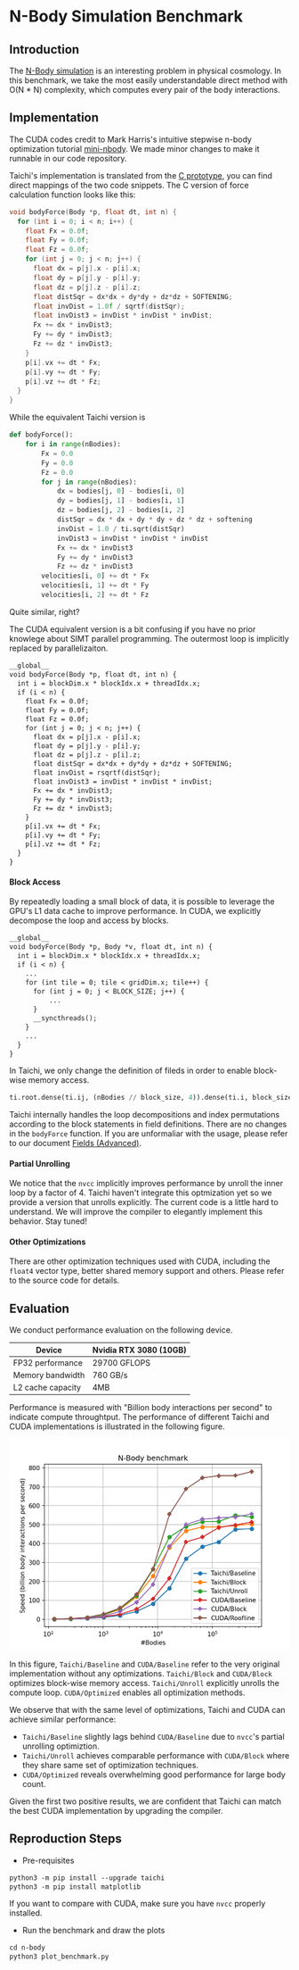 # N-Body Simulation Benchmark

## Introduction

The [N-Body simulation](ihttps://en.wikipedia.org/wiki/N-body_simulation) is an interesting problem in physical cosmology. 
In this benchmark, we take the most easily understandable direct method with O(N * N) complexity, which computes every pair of the body interactions.

## Implementation

The CUDA codes credit to Mark Harris's intuitive stepwise n-body optimization tutorial [mini-nbody](https://github.com/harrism/mini-nbody). 
We made minor changes to make it runnable in our code repository. 

Taichi's implementation is translated from the [C prototype](https://github.com/harrism/mini-nbody/blob/master/nbody.c), you can find direct mappings of the two code snippets. The C version of force calculation function looks like this:

```c
void bodyForce(Body *p, float dt, int n) {
  for (int i = 0; i < n; i++) {
    float Fx = 0.0f; 
    float Fy = 0.0f; 
    float Fz = 0.0f;
    for (int j = 0; j < n; j++) {
      float dx = p[j].x - p[i].x;
      float dy = p[j].y - p[i].y;
      float dz = p[j].z - p[i].z;
      float distSqr = dx*dx + dy*dy + dz*dz + SOFTENING;
      float invDist = 1.0f / sqrtf(distSqr);
      float invDist3 = invDist * invDist * invDist;
      Fx += dx * invDist3; 
      Fy += dy * invDist3; 
      Fz += dz * invDist3;
    }
    p[i].vx += dt * Fx; 
    p[i].vy += dt * Fy; 
    p[i].vz += dt * Fz;
  }
}
```

While the equivalent Taichi version is

```python
def bodyForce():
    for i in range(nBodies):
        Fx = 0.0
        Fy = 0.0
        Fz = 0.0
        for j in range(nBodies):
            dx = bodies[j, 0] - bodies[i, 0]
            dy = bodies[j, 1] - bodies[i, 1]
            dz = bodies[j, 2] - bodies[i, 2]
            distSqr = dx * dx + dy * dy + dz * dz + softening
            invDist = 1.0 / ti.sqrt(distSqr)
            invDist3 = invDist * invDist * invDist
            Fx += dx * invDist3
            Fy += dy * invDist3
            Fz += dz * invDist3
        velocities[i, 0] += dt * Fx
        velocities[i, 1] += dt * Fy
        velocities[i, 2] += dt * Fz
```
Quite similar, right?

The CUDA equivalent version is a bit confusing if you have no prior knowlege about SIMT parallel programming. The outermost loop is implicitly replaced by parallelizaiton. 
```cuda
__global__
void bodyForce(Body *p, float dt, int n) {
  int i = blockDim.x * blockIdx.x + threadIdx.x;
  if (i < n) {
    float Fx = 0.0f;
    float Fy = 0.0f; 
    float Fz = 0.0f;
    for (int j = 0; j < n; j++) {
      float dx = p[j].x - p[i].x;
      float dy = p[j].y - p[i].y;
      float dz = p[j].z - p[i].z;
      float distSqr = dx*dx + dy*dy + dz*dz + SOFTENING;
      float invDist = rsqrtf(distSqr);
      float invDist3 = invDist * invDist * invDist;
      Fx += dx * invDist3; 
      Fy += dy * invDist3; 
      Fz += dz * invDist3;
    }
    p[i].vx += dt * Fx; 
    p[i].vy += dt * Fy; 
    p[i].vz += dt * Fz;
  }
}
```

#### Block Access

By repeatedly loading a small block of data, it is possible to leverage the GPU's L1 data cache to improve performance.
In CUDA, we explicitly decompose the loop and access by blocks. 
```cuda
__global__
void bodyForce(Body *p, Body *v, float dt, int n) {
  int i = blockDim.x * blockIdx.x + threadIdx.x;
  if (i < n) {
    ...
    for (int tile = 0; tile < gridDim.x; tile++) {
      for (int j = 0; j < BLOCK_SIZE; j++) {
          ...
      }
      __syncthreads();
    }
    ...
  }
}
```

In Taichi, we only change the definition of fileds in order to enable block-wise memory access.

```python
ti.root.dense(ti.ij, (nBodies // block_size, 4)).dense(ti.i, block_size).place(bodies)
```

Taichi internally handles the loop decompositions and index permutations according to the block statements in field definitions.
There are no changes in the `bodyForce` function. If you are unformaliar with the usage, please refer to our document [Fields (Advanced)](https://docs.taichi.graphics/lang/articles/advanced/layout).

#### Partial Unrolling

We notice that the `nvcc` implicitly improves performance by unroll the inner loop by a factor of 4.
Taichi haven't integrate this optmization yet so we provide a version that unrolls explicitly.
The current code is a little hard to understand. We will improve the compiler to elegantly implement this behavior. Stay tuned! 

#### Other Optimizations

There are other optimization techniques used with CUDA, including the `float4` vector type, better shared memory support and others. Please refer to the source code for details.

## Evaluation

We conduct performance evaluation on the following device.

|Device| Nvidia RTX 3080 (10GB)|
|-----|-----------------------|
|FP32 performance| 29700 GFLOPS|
|Memory bandwidth| 760 GB/s|
|L2 cache capacity| 4MB|


Performance is measured with "Billion body interactions per second" to indicate compute throughtput. The performance of different Taichi and CUDA implementations is illustrated in the following figure.

<p align="center">
<img src="fig/bench_roofline.png" width="560">
</p>

In this figure, `Taichi/Baseline` and `CUDA/Baseline` refer to the very original implementation without any optimizations. `Taichi/Block` and `CUDA/Block` optimizes block-wise memory access. `Taichi/Unroll` explicitly unrolls the compute loop. `CUDA/Optimized` enables all optimization methods.

We observe that with the same level of optimizations, Taichi and CUDA can achieve similar performance:
* `Taichi/Baseline` slightly lags behind `CUDA/Baseline` due to `nvcc`'s partial unrolling optimiztion.
* `Taichi/Unroll` achieves comparable performance with `CUDA/Block` where they share same set of optimization techniques.
* `CUDA/Optimized` reveals overwhelming good performance for large body count. 

Given the first two positive results, we are confident that Taichi can match the best CUDA implementation by upgrading the compiler. 

<!-- issue tracker to call for contrib? -->

## Reproduction Steps

* Pre-requisites
```shell
python3 -m pip install --upgrade taichi
python3 -m pip install matplotlib
```
If you want to compare with CUDA, make sure you have `nvcc` properly installed.

* Run the benchmark and draw the plots
```shell
cd n-body
python3 plot_benchmark.py
```
